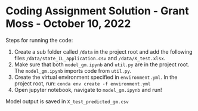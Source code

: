 # Coding Assignment Solution - Grant Moss - October 10, 2022

Steps for running the code:

1. Create a sub folder called `/data` in the project root and add the following files `/data/state_IL_application.csv` and `/data/X_test.xlsx`.
2. Make sure that both `model_gm.ipynb` and `util.py` are in the project root. The `model_gm.ipynb` imports code from `util.py`.
3. Create the virtual environment specified in `environment.yml`. In the project root, run: `conda env create -f environment.yml`
4. Open jupyter notebook, navigate to `model_gm.ipynb` and run!


Model output is saved in `X_test_predicted_gm.csv`
